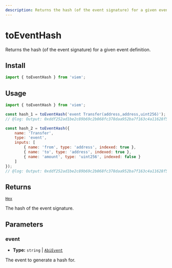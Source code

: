 ```yaml
---
description: Returns the hash (of the event signature) for a given event definition.
---
```


# toEventHash

Returns the hash (of the event signature) for a given event definition.

## Install

```ts
import { toEventHash } from 'viem';
```

## Usage

```js twoslash
import { toEventHash } from 'viem';

const hash_1 = toEventHash('event Transfer(address,address,uint256)');
// @log: Output: 0xddf252ad1be2c89b69c2b068fc378daa952ba7f163c4a11628f55a4df523b3ef

const hash_2 = toEventHash({
    name: 'Transfer',
    type: 'event',
    inputs: [
        { name: 'from', type: 'address', indexed: true },
        { name: 'to', type: 'address', indexed: true },
        { name: 'amount', type: 'uint256', indexed: false }
    ]
});
// @log: Output: 0xddf252ad1be2c89b69c2b068fc378daa952ba7f163c4a11628f55a4df523b3ef
```

## Returns

[`Hex`](/docs/glossary/types#hex)

The hash of the event signature.

## Parameters

### event

- **Type:** `string` | [`AbiEvent`](https://abitype.dev/api/types#abievent)

The event to generate a hash for.
